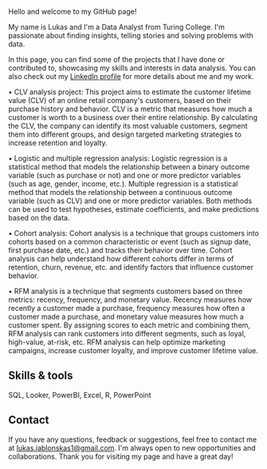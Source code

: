 Hello and welcome to my GitHub page! 

My name is Lukas and I'm a Data Analyst from Turing College. I'm passionate about finding insights, telling stories and solving problems with data.

In this page, you can find some of the projects that I have done or contributed to, showcasing my skills and interests in data analysis. You can also check out my [LinkedIn profile](https://www.linkedin.com/in/lukas-jablonskas-85688464/) for more details about me and my work.

•  CLV analysis project: This project aims to estimate the customer lifetime value (CLV) of an online retail company's customers, based on their purchase history and behavior. CLV is a metric that measures how much a customer is worth to a business over their entire relationship. By calculating the CLV, the company can identify its most valuable customers, segment them into different groups, and design targeted marketing strategies to increase retention and loyalty.

•  Logistic and multiple regression analysis: Logistic regression is a statistical method that models the relationship between a binary outcome variable (such as purchase or not) and one or more predictor variables (such as age, gender, income, etc.). Multiple regression is a statistical method that models the relationship between a continuous outcome variable (such as CLV) and one or more predictor variables. Both methods can be used to test hypotheses, estimate coefficients, and make predictions based on the data.

•  Cohort analysis: Cohort analysis is a technique that groups customers into cohorts based on a common characteristic or event (such as signup date, first purchase date, etc.) and tracks their behavior over time. Cohort analysis can help understand how different cohorts differ in terms of retention, churn, revenue, etc. and identify factors that influence customer behavior.

• RFM analysis is a technique that segments customers based on three metrics: recency, frequency, and monetary value. Recency measures how recently a customer made a purchase, frequency measures how often a customer made a purchase, and monetary value measures how much a customer spent. By assigning scores to each metric and combining them, RFM analysis can rank customers into different segments, such as loyal, high-value, at-risk, etc. RFM analysis can help optimize marketing campaigns, increase customer loyalty, and improve customer lifetime value.

## Skills & tools

SQL, Looker, PowerBI, Excel, R, PowerPoint

## Contact

If you have any questions, feedback or suggestions, feel free to contact me at lukas.jablonskas1@gmail.com. I'm always open to new opportunities and collaborations. Thank you for visiting my page and have a great day!
